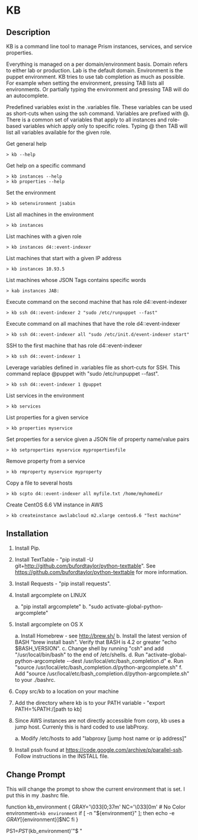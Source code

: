 # KB

## Description 
KB is a command line tool to manage Prism instances, services, and service properties.

Everything is managed on a per domain/environment basis. Domain refers to either lab or production. Lab is the default domain. Environment is the puppet environment.
KB tries to use tab completion as much as possible. For example when setting the environment, pressing TAB lists all environments. Or partially typing the environment
and pressing TAB will do an autocomplete.

Predefined variables exist in the .variables file. These variables can be used as short-cuts when using the ssh command. Variables are prefixed with @. There is a
common set of variables that apply to all instances and role-based variables which apply only to specific roles. Typing @ then TAB will list all variables available
for the given role.

Get general help

    > kb --help
    
Get help on a specific command
    
    > kb instances --help
    > kb properties --help

Set the environment

    > kb setenvironment jsabin
    
List all machines in the environment

    > kb instances
    
List machines with a given role

    > kb instances d4::event-indexer
    
List machines that start with a given IP address
    
    > kb instances 10.93.5
    
List machines whose JSON Tags contains specific words

    > kab instances JAB:
    
Execute command on the second machine that has role d4::event-indexer
    
    > kb ssh d4::event-indexer 2 "sudo /etc/runpuppet --fast"
    
Execute command on all machines that have the role d4::event-indexer

    > kb ssh d4::event-indexer all "sudo /etc/init.d/event-indexer start"
    
SSH to the first machine that has role d4::event-indexer

    > kb ssh d4::event-indexer 1
    
Leverage variables defined in .variables file as short-cuts for SSH. This command replace @puppet with "sudo /etc/runpuppet --fast".

    > kb ssh d4::event-indexer 1 @puppet
    
List services in the environment
    
    > kb services 
    
List properties for a given service

    > kb properties myservice
    
Set properties for a service given a JSON file of property name/value pairs

    > kb setproperties myservice mypropertiesfile   
    
Remove property from a service

    > kb rmproperty myservice myproperty
     
Copy a file to several hosts

    > kb scpto d4::event-indexer all myfile.txt /home/myhomedir
    
Create CentOS 6.6 VM instance in AWS

    > kb createinstance awslabcloud m2.xlarge centos6.6 "Test machine"
    
 
## Installation
 
1. Install Pip.
2. Install TextTable - "pip install -U git+http://github.com/bufordtaylor/python-texttable". See https://github.com/bufordtaylor/python-texttable for more information.
3. Install Requests - "pip install requests".
4. Install argcomplete on LINUX

    a. "pip install argcomplete"
    b. "sudo activate-global-python-argcomplete"
    
5. Install argcomplete on OS X
    
    a. Install Homebrew - see http://brew.sh/
    b. Install the latest version of BASH "brew install bash". Verify that BASH is 4.2 or greater "echo $BASH_VERSION".
    c. Change shell by running "csh" and add "/usr/local/bin/bash" to the end of /etc/shells.
    d. Run "activate-global-python-argcomplete --dest /usr/local/etc/bash_completion.d"
    e. Run "source /usr/local/etc/bash_completion.d/python-argcomplete.sh"
    f. Add "source /usr/local/etc/bash_completion.d/python-argcomplete.sh" to your ./bashrc.
    
6. Copy src/kb to a location on your machine
7. Add the directory where kb is to your PATH variable - "export PATH=%PATH:/[path to kb]
8. Since AWS instances are not directly accessible from corp, kb uses a jump host. Currenly this is hard coded to use labProxy.
    
    a. Modify /etc/hosts to add "labproxy	[jump host name or ip address]"
9. Install pssh found at https://code.google.com/archive/p/parallel-ssh. Follow instructions in the INSTALL file.
    
## Change Prompt 
This will change the prompt to show the current environment that is set. I put this in my .bashrc file.

function kb_environment {
  GRAY='\033[0;37m'
  NC='\033[0m' # No Color
  environment=`kb environment`
  if [ -n "${environment}" ]; then
        echo -e $GRAY[${environment}]$NC
  fi
}

PS1=$PS1'$(kb_environment)'"\$ "
 

